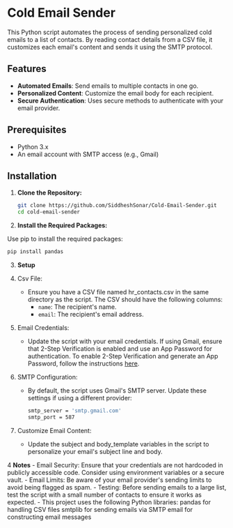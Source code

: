 # Cold Email Sender

This Python script automates the process of sending personalized cold emails to a list of contacts. By reading contact details from a CSV file, it customizes each email's content and sends it using the SMTP protocol.

## Features

- **Automated Emails**: Send emails to multiple contacts in one go.
- **Personalized Content**: Customize the email body for each recipient.
- **Secure Authentication**: Uses secure methods to authenticate with your email provider.

## Prerequisites

- Python 3.x
- An email account with SMTP access (e.g., Gmail)

## Installation

1. **Clone the Repository:**

   ```bash
   git clone https://github.com/SiddheshSonar/Cold-Email-Sender.git
   cd cold-email-sender
    ```

2. **Install the Required Packages:**

Use pip to install the required packages:

   ```bash
   pip install pandas
   ```

3. **Setup**

1. Csv File:
    - Ensure you have a CSV file named hr_contacts.csv in the same directory as the script. The CSV should have the following columns:
        - `name`: The recipient's name.
        - `email`: The recipient's email address.
        
2. Email Credentials:
    - Update the script with your email credentials. If using Gmail, ensure that 2-Step Verification is enabled and use an App Password for authentication. To enable 2-Step Verification and generate an App Password, follow the instructions [here](https://support.google.com/accounts/answer/185833?hl=en).

3. SMTP Configuration:
    - By default, the script uses Gmail's SMTP server. Update these settings if using a different provider:
        ```bash
        smtp_server = 'smtp.gmail.com'
        smtp_port = 587
        ```

4. Customize Email Content:
    - Update the subject and body_template variables in the script to personalize your email's subject line and body.

4 **Notes**
    - Email Security: Ensure that your credentials are not hardcoded in publicly accessible code. Consider using environment variables or a secure vault.
    - Email Limits: Be aware of your email provider's sending limits to avoid being flagged as spam.
    - Testing: Before sending emails to a large list, test the script with a small number of contacts to ensure it works as expected.
    - This project uses the following Python libraries:
    pandas for handling CSV files
    smtplib for sending emails via SMTP
    email for constructing email messages